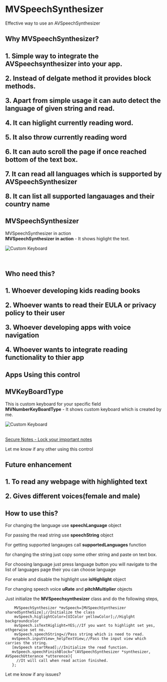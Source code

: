 MVSpeechSynthesizer
===================

Effective way to use an AVSpeechSynthesizer

 <h2>Why MVSpeechSynthesizer?<h2> 
 
<p>1. Simple way to integrate the AVSpeechsynthesizer into your app.</p>
<p>2. Instead of delgate method it provides block methods.</p>
<p>3. Apart from simple usage it can auto detect the language of given string and read.</p>
<p>4. It can higlight currently reading word.</p>
<p>5. It also throw currently reading word</p> 
<p>6. It can auto scroll the page if once reached bottom of the text box.</p>
<p>7. It can read all languages which is supported by AVSpeechSynthesizer</p>
<p>8. It can list all supported langauages and their country name</p>


  <h2>MVSpeechSynthesizer</h2>
  <div>MVSpeechSynthesizer in action</div>
  <div><b>MVSpeechSynthesizer in action</b> - It shows higlight the text.
  <br>

   ![Custom Keyboard](https://raw.githubusercontent.com/vimalmurugan89/MVSpeechSynthesizer/master/speechsynthesizer.gif)

   <br>

<h2>Who need this?<h2>

<p>1. Whoever developing kids reading books</p>
<p>2. Whoever wants to read their EULA or privacy policy to their user</p>
<p>3. Whoever developing apps with voice navigation</p>
<p>4. Whoever wants to integrate reading functionality to thier app</p>

<h2>Apps Using this control</h2>
<h2>MVKeyBoardType</h2>
  <div>This is custom keyboard for your specific field</div>
  <div><b>MVNumberKeyBoardType</b> - It shows custom keyboard which is created by me.
  <br>

   ![Custom Keyboard](http://a2.mzstatic.com/us/r30/Purple/v4/c4/d9/bb/c4d9bbbb-c97d-cac2-b8d0-78146cb1eb57/icon_256.png)

   <br>
<a href="https://itunes.apple.com/us/app/secure-notes-lock-your-important/id836702121?mt=8">Secure Notes - Lock your important notes</a>
<p>Let me know if any other using this control</p>

<h2>Future enhancement<h2>

   <p>1. To read any webpage with highlighted text</p>
   <p>2. Gives different voices(female and male)</p>

<h2>How to use this?</h2>
   <p>For changing the language use <b>speechLanguage</b> object</p>
   <p>For passing the read string use <b>speechString</b> object </p>
   <p>For getting supported langauges call <b>supportedLanguages</b> function</p>
   <p>for changing the string just copy some other string and paste on text box.</p>
   <p>For choosing language just press language button you will navigate to the list of languages page their you can choose language</p>
   <p>For enable and disable the highlight use <b>isHighlight</b> object</p>
   <p>For changing speech voice <b>uRate</b> and <b>pitchMultiplier</b> objects</p>
    
   <p>Just initialize the <b>MVSpeechsynthesizer</b> class and do the following steps,</p>
   
        MVSpeechSynthesizer *mvSpeech=[MVSpeechSynthesizer sharedSyntheSize];//Initialize the class
        mvSpeech.higlightColor=[UIColor yellowColor];//Higlght backgroundcolor
        mvSpeech.isTextHiglight=YES;//If you want to highlight set yes, othgerwise set no.
        mvSpeech.speechString=//Pass string which is need to read.
       mvSpeech.inputView=_helpTextView;//Pass the input view which carries the string.
       [mvSpeech startRead];//Initialize the read function.
       mvSpeech.speechFinishBlock=^(AVSpeechSynthesizer *synthesizer, AVSpeechUtterance *utterence){
         //It will call when read action finished.
       };
       
    
<p>Let me know if any issues?</p>






 

